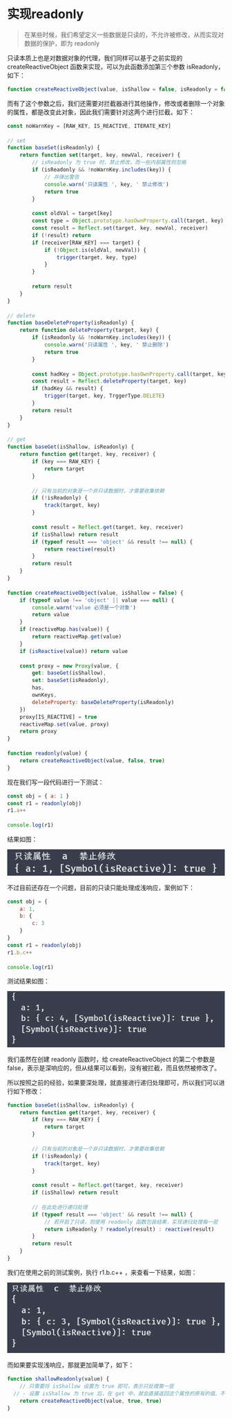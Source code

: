 # 实现readonly

> 在某些时候，我们希望定义一些数据是只读的，不允许被修改，从而实现对数据的保护，即为 readonly

只读本质上也是对数据对象的代理，我们同样可以基于之前实现的 createReactiveObject 函数来实现，可以为此函数添加第三个参数 isReadonly，如下：

```javascript
function createReactiveObject(value, isShallow = false, isReadonly = false){}
```

而有了这个参数之后，我们还需要对拦截器进行其他操作，修改或者删除一个对象的属性，都是改变此对象，因此我们需要针对这两个进行拦截，如下：

```javascript
const noWarnKey = [RAW_KEY, IS_REACTIVE, ITERATE_KEY]

// set
function baseSet(isReadonly) {
	return function set(target, key, newVal, receiver) {
		// isReadonly 为 true 时，禁止修改，而一些内部属性则忽略
		if (isReadonly && !noWarnKey.includes(key)) {
			// 并弹出警告
			console.warn('只读属性 ', key, ' 禁止修改')
			return true
		}

		const oldVal = target[key]
		const type = Object.prototype.hasOwnProperty.call(target, key) ? TrggerType.SET : TrggerType.ADD
		const result = Reflect.set(target, key, newVal, receiver)
		if (!result) return
		if (receiver[RAW_KEY] === target) {
			if (!Object.is(oldVal, newVal)) {
				trigger(target, key, type)
			}
		}

		return result
	}
}

// delete
function baseDeleteProperty(isReadonly) {
	return function deleteProperty(target, key) {
		if (isReadonly && !noWarnKey.includes(key)) {
			console.warn('只读属性 ', key, ' 禁止删除')
			return true
		}

		const hadKey = Object.prototype.hasOwnProperty.call(target, key)
		const result = Reflect.deleteProperty(target, key)
		if (hadKey && result) {
			trigger(target, key, TrggerType.DELETE)
		}
		return result
	}
}

// get
function baseGet(isShallow, isReadonly) {
	return function get(target, key, receiver) {
		if (key === RAW_KEY) {
			return target
		}

		// 只有当前的对象是一个非只读数据时，才需要收集依赖
		if (!isReadonly) {
			track(target, key)
		}

		const result = Reflect.get(target, key, receiver)
		if (isShallow) return result
		if (typeof result === 'object' && result !== null) {
			return reactive(result)
		}
		return result
	}
}

function createReactiveObject(value, isShallow = false) {
	if (typeof value !== 'object' || value === null) {
		console.warn('value 必须是一个对象')
		return value
	}
	if (reactiveMap.has(value)) {
		return reactiveMap.get(value)
	}
	if (isReactive(value)) return value

	const proxy = new Proxy(value, {
		get: baseGet(isShallow),
		set: baseSet(isReadonly),
		has,
		ownKeys,
		deleteProperty: baseDeleteProperty(isReadonly)
	})
	proxy[IS_REACTIVE] = true
	reactiveMap.set(value, proxy)
	return proxy
}

function readonly(value) {
	return createReactiveObject(value, false, true)
}
```

现在我们写一段代码进行一下测试：

```javascript
const obj = { a: 1 }
const r1 = readonly(obj)
r1.a++

console.log(r1)
```

结果如图：

![image-20241017090458296](./10_实现readonly.assets/image-20241017090458296.png)

不过目前还存在一个问题，目前的只读只能处理成浅响应，案例如下：

```javascript
const obj = {
	a: 1,
	b: {
		c: 3
	}
}
const r1 = readonly(obj)
r1.b.c++

console.log(r1)
```

测试结果如图：

![image-20241017090659597](./10_实现readonly.assets/image-20241017090659597.png)

我们虽然在创建 readonly 函数时，给 createReactiveObject 的第二个参数是 false，表示是深响应的，但从结果可以看到，没有被拦截，而且依然被修改了。

所以按照之前的经验，如果要深处理，就直接进行递归处理即可，所以我们可以进行如下修改：

```javascript
function baseGet(isShallow, isReadonly) {
	return function get(target, key, receiver) {
		if (key === RAW_KEY) {
			return target
		}

		// 只有当前的对象是一个非只读数据时，才需要收集依赖
		if (!isReadonly) {
			track(target, key)
		}

		const result = Reflect.get(target, key, receiver)
		if (isShallow) return result

		// 在此处进行递归处理
		if (typeof result === 'object' && result !== null) {
			// 若开启了只读，则使用 readonly 函数包装结果，实现递归处理每一层
			return isReadonly ? readonly(result) : reactive(result)
		}
		return result
	}
}
```

我们在使用之前的测试案例，执行 r1.b.c++ ，来查看一下结果，如图：

![image-20241017092301199](./10_实现readonly.assets/image-20241017092301199.png)

而如果要实现浅响应，那就更加简单了，如下：

```javascript
function shallowReadonly(value) {
	// 只需要将 isShallow 设置为 true 即可，表示只处理第一层
  // - 设置 isShallow 为 true 后，在 get 中，就会直接返回这个属性的原有的值，不做代理、只读或者其他处理
	return createReactiveObject(value, true, true)
}
```

